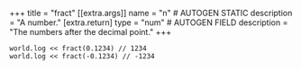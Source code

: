 +++
title = "fract"
[[extra.args]]
name = "n" # AUTOGEN STATIC
description = "A number."
[extra.return]
type = "num" # AUTOGEN FIELD
description = "The numbers after the decimal point."
+++

```dm
world.log << fract(0.1234) // 1234
world.log << fract(-0.1234) // -1234
```
